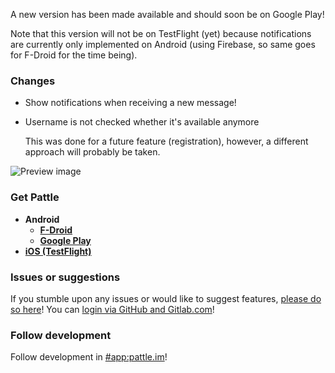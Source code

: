 A new version has been made available and should soon
be on Google Play!

Note that this version will not be on TestFlight (yet) because
notifications are currently only implemented on Android
(using Firebase, so same goes for F-Droid for the time being).

### Changes
- Show notifications when receiving a new message!
- Username is not checked whether it's available anymore

  This was done for a future feature (registration), however, a
  different approach will probably be taken.

![Preview image](https://git.pattle.im/pattle/app/raw/v0.14.0/CHANGELOG/0.14.0.png)

### Get Pattle

- **Android**
    - **[F-Droid](https://f-droid.org/en/packages/im.pattle.app/)**
    - **[Google Play](https://play.google.com/store/apps/details?id=im.pattle.app)**
- **[iOS (TestFlight)](https://testflight.apple.com/join/uTytydST)**

### Issues or suggestions

If you stumble upon any issues or would like to suggest features,
[please do so here](https://git.pattle.im/pattle/app/issues)!
You can [login via GitHub and Gitlab.com](https://git.pattle.im/users/sign_in)!

### Follow development

Follow development in [#app:pattle.im](https://matrix.to/#/#app:pattle.im)!